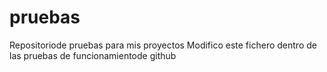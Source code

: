 # pruebas
Repositoriode pruebas para mis proyectos
Modifico este fichero dentro de las pruebas de funcionamientode github
